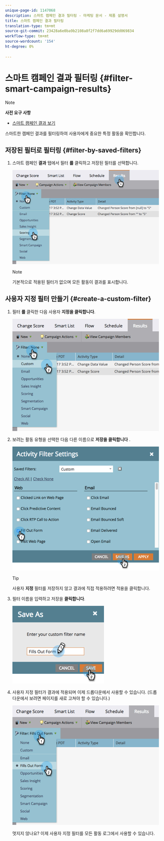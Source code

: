 ```yaml
---
unique-page-id: 1147068
description: 스마트 캠페인 결과 필터링 - 마케팅 문서 - 제품 설명서
title: 스마트 캠페인 결과 필터링
translation-type: tm+mt
source-git-commit: 23428a6e0ba9b2108a8f2f7dd6a69929dd069834
workflow-type: tm+mt
source-wordcount: '154'
ht-degree: 0%

---
```



# 스마트 캠페인 결과 필터링 {#filter-smart-campaign-results}

>[!NOTE]
>
>**사전 요구 사항**
>
>* [스마트 캠페인 결과 보기](view-smart-campaign-results.md)

>



스마트한 캠페인 결과를 필터링하여 사용자에게 중요한 특정 활동을 확인합니다.

## 저장된 필터로 필터링 {#filter-by-saved-filters}

1. 스마트 캠페인 **결과** 탭에서 필터 **를** 클릭하고 저장된 필터를 선택합니다.

   ![](assets/resultsfilter-hands.png)

   >[!NOTE]
   >
   >기본적으로 적용된 필터가 없으며 모든 활동이 결과를 표시합니다.

## 사용자 지정 필터 만들기 {#create-a-custom-filter}

1. 필터 **를** 클릭한 다음 사용자 **지정을 클릭합니다**.

   ![](assets/filterscustom-hands.png)

1. 보려는 활동 유형을 선택한 다음 다른 이름으로 **저장을 클릭합니다** .

   ![](assets/activityfiltersettings-hands.png)

   >[!TIP]
   >
   >사용자 **지정** 필터를 저장하지 않고 결과에 직접 적용하려면 적용을 클릭합니다.

1. 필터 이름을 입력하고 저장을 **클릭합니다**.

   ![](assets/saveasfilter-hands.png)

1. 사용자 지정 필터가 결과에 적용되며 이제 드롭다운에서 사용할 수 있습니다. (드롭다운에서 보려면 페이지를 새로 고쳐야 할 수 있습니다.)

   ![](assets/customfilter-hands.png)

   멋지지 않나요? 이제 사용자 지정 필터를 모든 활동 로그에서 사용할 수 있습니다.

